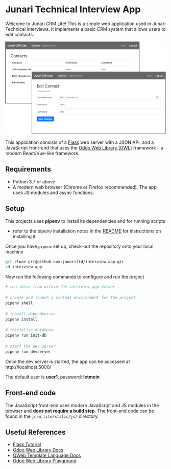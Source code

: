# Junari Technical Interview App

Welcome to Junari CRM Lite! This is a simple web application used in Junari
Technical interviews. It implements a basic CRM system that allows users to
edit contacts.

![Junari CRM Lite Screenshots](screenshots.png)

This application consists of a [Flask](https://github.com/pallets/flask) web
server with a JSON API, and a JavaScript front-end that uses the
[Odoo Web Library (OWL)](https://github.com/odoo/owl)
framework - a modern React/Vue-like framework.

## Requirements

* Python 3.7 or above
* A modern web browser (Chrome or Firefox recommended).
  The app uses JS modules and async functions.

## Setup

This projects uses **pipenv** to install its dependencies and for running scripts
- refer to the pipenv installation notes in the 
[README](https://github.com/pypa/pipenv/blob/master/README.md) for instructions on
installing it.

Once you have `pipenv` set up, check-out the repository onto your local machine

```bash
git clone git@github.com:junariltd/interview_app.git
cd interview_app
```

Now run the following commands to configure and run the project

```bash
# run these from within the interview_app folder

# create and launch a virtual environment for the project
pipenv shell

# install dependencies
pipenv install

# initialise database
pipenv run init-db

# start the dev server
pipenv run devserver
```

Once the dev server is started, the app can be accessed at http://localhost:5000/

The default user is **user1**, password: **letmein**

## Front-end code

The JavaScript front-end uses modern JavaScript and JS modules in the browser
and **does not require a build step**. The front-end code can be found in the
`jcrm_lite/static/js/` directory.

## Useful References

* [Flask Tutorial](https://flask.palletsprojects.com/en/1.1.x/tutorial/#tutorial)
* [Odoo Web Library Docs](https://github.com/odoo/owl/blob/master/doc/readme.md)
* [QWeb Template Language Docs](https://github.com/odoo/owl/blob/master/doc/reference/qweb_templating_language.md)
* [Odoo Web Library Playground](https://odoo.github.io/owl/playground/)
